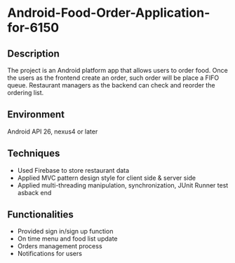 # Android-Food-Order-Application-for-6150

## Description
The project is an Android platform app that allows users to order food. Once the users as the frontend create an order, such order will be place a FIFO queue. Restaurant managers as the backend can check and reorder the ordering list. 

## Environment
Android API 26, nexus4 or later

## Techniques 
* Used Firebase to store restaurant data
* Applied MVC pattern design style for client side & server side
* Applied multi-threading manipulation, synchronization, JUnit Runner test asback end
 
## Functionalities
* Provided sign in/sign up function
* On time menu and food list update
* Orders management process
* Notifications for users